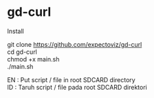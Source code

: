 # gd-curl

Install

git clone https://github.com/expectoviz/gd-curl <br>
cd gd-curl <br>
chmod +x main.sh <br>
./main.sh

EN : Put script / file in root SDCARD directory <br>
ID : Taruh script / file pada root SDCARD direktori
